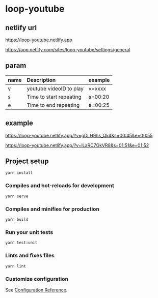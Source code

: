 

# loop-youtube

## netlify url

https://loop-youtube.netlify.app

https://app.netlify.com/sites/loop-youtube/settings/general



## param

|name|Description|example|
|:---|:---|:---|
|v|youtube videoID to play|v=xxxx|
|s|Time to start repeating |s=00:20|
|e|Time to end repeating|e=00:25|


## example

https://loop-youtube.netlify.app/?v=gDLH9hs_Qk4&s=00:45&e=00:55

https://loop-youtube.netlify.app/?v=lLaRC7GkVR8&s=01:51&e=01:52



## Project setup
```
yarn install
```

### Compiles and hot-reloads for development
```
yarn serve
```

### Compiles and minifies for production
```
yarn build
```

### Run your unit tests
```
yarn test:unit
```

### Lints and fixes files
```
yarn lint
```

### Customize configuration
See [Configuration Reference](https://cli.vuejs.org/config/).
